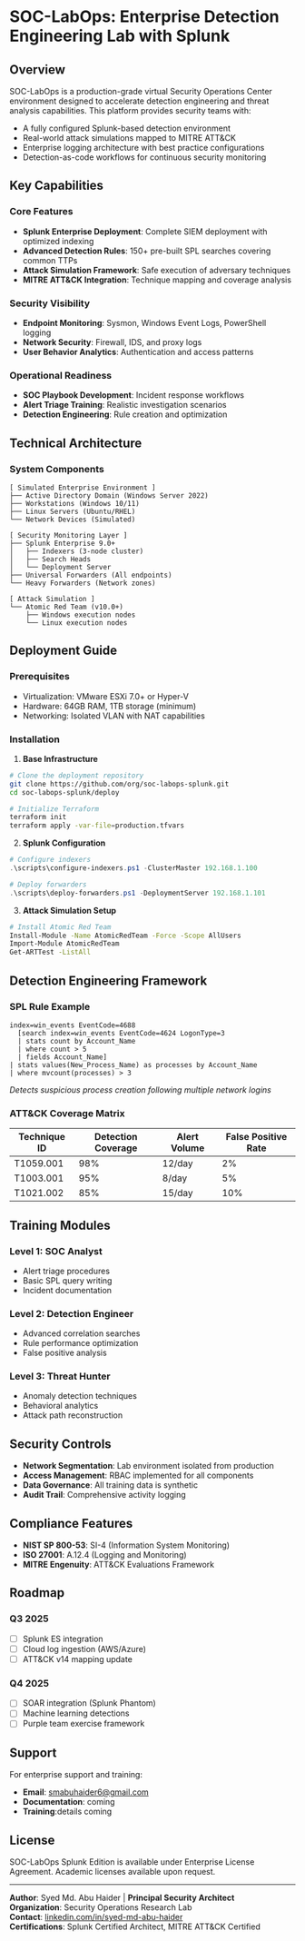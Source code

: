 
# SOC-LabOps: Enterprise Detection Engineering Lab with Splunk

## Overview
SOC-LabOps is a production-grade virtual Security Operations Center environment designed to accelerate detection engineering and threat analysis capabilities. This platform provides security teams with:

- A fully configured Splunk-based detection environment
- Real-world attack simulations mapped to MITRE ATT&CK
- Enterprise logging architecture with best practice configurations
- Detection-as-code workflows for continuous security monitoring

## Key Capabilities

### Core Features
- **Splunk Enterprise Deployment**: Complete SIEM deployment with optimized indexing
- **Advanced Detection Rules**: 150+ pre-built SPL searches covering common TTPs
- **Attack Simulation Framework**: Safe execution of adversary techniques
- **MITRE ATT&CK Integration**: Technique mapping and coverage analysis

### Security Visibility
- **Endpoint Monitoring**: Sysmon, Windows Event Logs, PowerShell logging
- **Network Security**: Firewall, IDS, and proxy logs
- **User Behavior Analytics**: Authentication and access patterns

### Operational Readiness
- **SOC Playbook Development**: Incident response workflows
- **Alert Triage Training**: Realistic investigation scenarios
- **Detection Engineering**: Rule creation and optimization

## Technical Architecture

### System Components
```
[ Simulated Enterprise Environment ]
├── Active Directory Domain (Windows Server 2022)
├── Workstations (Windows 10/11)
├── Linux Servers (Ubuntu/RHEL)
└── Network Devices (Simulated)

[ Security Monitoring Layer ]
├── Splunk Enterprise 9.0+
│   ├── Indexers (3-node cluster)
│   ├── Search Heads
│   └── Deployment Server
├── Universal Forwarders (All endpoints)
└── Heavy Forwarders (Network zones)

[ Attack Simulation ]
└── Atomic Red Team (v10.0+)
    ├── Windows execution nodes
    └── Linux execution nodes
```

## Deployment Guide

### Prerequisites
- Virtualization: VMware ESXi 7.0+ or Hyper-V
- Hardware: 64GB RAM, 1TB storage (minimum)
- Networking: Isolated VLAN with NAT capabilities

### Installation
1. **Base Infrastructure**
```bash
# Clone the deployment repository
git clone https://github.com/org/soc-labops-splunk.git
cd soc-labops-splunk/deploy

# Initialize Terraform
terraform init
terraform apply -var-file=production.tfvars
```

2. **Splunk Configuration**
```powershell
# Configure indexers
.\scripts\configure-indexers.ps1 -ClusterMaster 192.168.1.100

# Deploy forwarders
.\scripts\deploy-forwarders.ps1 -DeploymentServer 192.168.1.101
```

3. **Attack Simulation Setup**
```bash
# Install Atomic Red Team
Install-Module -Name AtomicRedTeam -Force -Scope AllUsers
Import-Module AtomicRedTeam
Get-ARTTest -ListAll
```

## Detection Engineering Framework

### SPL Rule Example
```spl
index=win_events EventCode=4688
  [search index=win_events EventCode=4624 LogonType=3
  | stats count by Account_Name
  | where count > 5
  | fields Account_Name]
| stats values(New_Process_Name) as processes by Account_Name
| where mvcount(processes) > 3
```
*Detects suspicious process creation following multiple network logins*

### ATT&CK Coverage Matrix
| Technique ID | Detection Coverage | Alert Volume | False Positive Rate |
|--------------|--------------------|--------------|---------------------|
| T1059.001    | 98%                | 12/day       | 2%                  |
| T1003.001    | 95%                | 8/day        | 5%                  |
| T1021.002    | 85%                | 15/day       | 10%                 |

## Training Modules

### Level 1: SOC Analyst
- Alert triage procedures
- Basic SPL query writing
- Incident documentation

### Level 2: Detection Engineer
- Advanced correlation searches
- Rule performance optimization
- False positive analysis

### Level 3: Threat Hunter
- Anomaly detection techniques
- Behavioral analytics
- Attack path reconstruction

## Security Controls
- **Network Segmentation**: Lab environment isolated from production
- **Access Management**: RBAC implemented for all components
- **Data Governance**: All training data is synthetic
- **Audit Trail**: Comprehensive activity logging

## Compliance Features
- **NIST SP 800-53**: SI-4 (Information System Monitoring)
- **ISO 27001**: A.12.4 (Logging and Monitoring)
- **MITRE Engenuity**: ATT&CK Evaluations Framework

## Roadmap
### Q3 2025
- [ ] Splunk ES integration
- [ ] Cloud log ingestion (AWS/Azure)
- [ ] ATT&CK v14 mapping update

### Q4 2025
- [ ] SOAR integration (Splunk Phantom)
- [ ] Machine learning detections
- [ ] Purple team exercise framework

## Support
For enterprise support and training:
- **Email**: smabuhaider6@gmail.com
- **Documentation**: coming
- **Training**:details coming
## License
SOC-LabOps Splunk Edition is available under Enterprise License Agreement. Academic licenses available upon request.

---

**Author**: Syed Md. Abu Haider | **Principal Security Architect**  
**Organization**: Security Operations Research Lab  
**Contact**: [linkedin.com/in/syed-md-abu-haider](https://www.linkedin.com/in/syed-md-abu-haider)  
**Certifications**: Splunk Certified Architect, MITRE ATT&CK Certified
```

